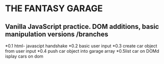 THE FANTASY GARAGE
============
Vanilla JavaScript practice. DOM additions, basic manipulation
versions /branches
------------

*0.1 html- javascipt handshake
*0.2 basic user input
*0.3 create car object from user input
*0.4 push car object into garage array
*0.5list car on DOMd isplay cars on dom
